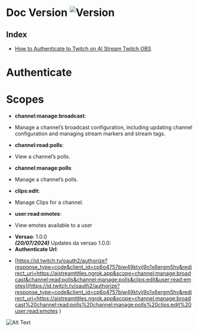 # Doc Version ![Version](https://img.shields.io/badge/version-1.0.0-blue.svg)

## Index
- [How to Authenticate to Twitch on AI Stream Twitch OBS](#Authenticate)
#
#
#
#
#
#
#
#
#
#
#
#
#
#
#
# Authenticate 
# Scopes
* **channel:manage:broadcast**: 
- Manage a channel’s broadcast configuration, including updating channel configuration and managing stream markers and stream tags.
* **channel:read:polls**: 
- View a channel’s polls.
* **channel:manage:polls**: 
- Manage a channel’s polls.
* **clips:edit**: 
- Manage Clips for a channel.
* **user:read:emotes**: 
- View emotes available to a user








* **Versao**: 1.0.0    
***(20/07/2024)***
Updates da versao 1.0.0:
* **Authenticate Url**: 
- [https://id.twitch.tv/oauth2/authorize?response_type=code&client_id=cp6o4757biw49ktvij9o1x6ergm5hv&redirect_uri=https://aistreamtitles.ngrok.app&scope=channel:manage:broadcast&channel:read:polls&channel:manage:polls&clips:edit&user:read:emotes](https://id.twitch.tv/oauth2/authorize?response_type=code&client_id=cp6o4757biw49ktvij9o1x6ergm5hv&redirect_uri=https://aistreamtitles.ngrok.app&scope=channel:manage:broadcast%20channel:read:polls%20channel:manage:polls%20clips:edit%20user:read:emotes
)






![Alt Text](image/represent_1.png)
